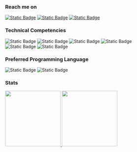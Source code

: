 ### Reach me on
[![Static Badge](https://img.shields.io/badge/Linkedin-0A66C2?logo=linkedin&logoColor=white&style=for-the-badge)](https://www.linkedin.com/in/kiki-h-hutapea)
[![Static Badge](https://img.shields.io/badge/Twitter-1D9BF0?logo=twitter&logoColor=white&style=for-the-badge)](https://twitter.com/khhini)
[![Static Badge](https://img.shields.io/badge/Medium-000000?logo=medium&logoColor=white&style=for-the-badge)](https://medium.com/@khhini)

### Technical Competencies
![Static Badge](https://img.shields.io/badge/Linux-FCC624?logo=linux&logoColor=black&style=for-the-badge)
![Static Badge](https://img.shields.io/badge/Google_Cloud-4285F4?logo=google-cloud&logoColor=white&style=for-the-badge)
![Static Badge](https://img.shields.io/badge/Docker-2496ED?logo=docker&logoColor=white&style=for-the-badge)
![Static Badge](https://img.shields.io/badge/Kubernetes-326CE5?logo=kubernetes&logoColor=white&style=for-the-badge)
![Static Badge](https://img.shields.io/badge/Terraform-7B42BC?logo=terraform&logoColor=white&style=for-the-badge)
![Static Badge](https://img.shields.io/badge/Ansible-EE0000?logo=ansible&logoColor=white&style=for-the-badge)
<br>

### Preferred Programming Language
![Static Badge](https://img.shields.io/badge/Python-3776AB?logo=python&logoColor=white&style=for-the-badge)
![Static Badge](https://img.shields.io/badge/Go-00ADD8?logo=go&logoColor=white&style=for-the-badge)
<br>

### Stats
<div align = "left">
<a href = "https://github.com/khhini">
  <img height="180em" src = "https://github-readme-stats-eight-theta.vercel.app/api?username=khhini&show_icons=true&theme=tokyonight&include_all_commits=true&count_private=true">
</a>
<a href = "https://github.com/khhini">
  <img height="180em" src = "https://github-readme-stats-eight-theta.vercel.app/api/top-langs/?username=khhini&langs_count=8&layout=compact&theme=tokyonight">
</a>
</div>
</br>